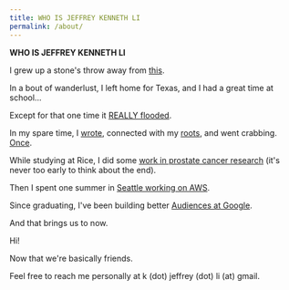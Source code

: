 ```yaml
---
title: WHO IS JEFFREY KENNETH LI
permalink: /about/
---
```


**WHO IS JEFFREY KENNETH LI**

I grew up a stone's throw away from [this](https://www.yelp.com/biz/soaring-teapot-temple-city).

In a bout of wanderlust, I left home for Texas, and I had a great time at school...

Except for that one time it [REALLY flooded](https://www.nationalgeographic.com/photography/article/hurricane-harvey-texas-flooding).

In my spare time, I [wrote](http://www.ricethresher.org/article/2015/10/i-know-how-you-can-find-your-soulmate), connected with my [roots](https://www.facebook.com/rice.taiwanese.association), and went crabbing. [Once](https://www.youtube.com/watch?v=dOyS6I0ZEr0).

While studying at Rice, I did some [work in prostate cancer research](https://www.ncbi.nlm.nih.gov/pmc/articles/PMC5650395/) (it's never too early to think about the end).

Then I spent one summer in [Seattle working on AWS](https://aws.amazon.com/codepipeline/).

Since graduating, I've been building better [Audiences at Google](https://support.google.com/google-ads/answer/2497941?hl=en).

And that brings us to now.

Hi!

Now that we're basically friends.

Feel free to reach me personally at k (dot) jeffrey (dot) li (at) gmail.

